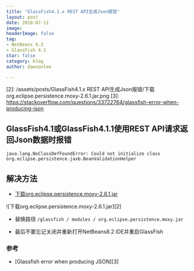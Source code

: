 ```yaml
---
title: "GlassFish4.1.x REST API生成Json报错"
layout: post
date: 2018-07-11
image: 
headerImage: false
tag:
- NetBeans 8.2
- GlassFish 4.1
star: false
category: blog
author: dawsonlee

---
```


  [1]:  http://book2s.com/java/jar/o/org-eclipse-persistence-moxy/download-org.eclipse.persistence.moxy-2.6.1.html   "下载org.eclipse.persistence.moxy-2.6.1"
  [2]:  /assets/posts/GlassFish4.1.x REST API生成Json报错/下载org.eclipse.persistence.moxy-2.6.1.jar.png
  [3]:  https://stackoverflow.com/questions/33722764/glassfish-error-when-producing-json


##  GlassFish4.1或GlassFish4.1.1使用REST API请求返回Json数据时报错

	java.lang.NoClassDefFoundError: Could not initialize class org.eclipse.persistence.jaxb.BeanValidationHelper

##  解决方法

*  [下载org.eclipse.persistence.moxy-2.6.1.jar][1]

![下载org.eclipse.persistence.moxy-2.6.1.jar][2]

*  替换路径 `/glassfish / modules / org.eclipse.persistence.moxy.jar`

*  最后不要忘记关闭并重新打开NetBeans8.2 IDE并重启GlassFish

### 参考
*  [Glassfish error when producing JSON][3]
